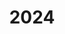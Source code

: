 ---
title: "2024"
collection: publications
permalink: /publication/2010-10-01-paper
excerpt: "<br/><img src='/images/2024-97.png' alt='www' width='300' height='150' style='float:left'>"
paperurl: ' '
citation: 'Tianyu Zhang, Tao Liu, Neelotpal Dutta, Yongxue Chen, Renbo Su, Zhizhou Zhang, Weiming Wang, Charlie C.L. Wang. (2024). &quot; Toolpath generation for high density spatial fiber printing guided by principal stresses.&quot; <i>under review </i>, 2024. '
---